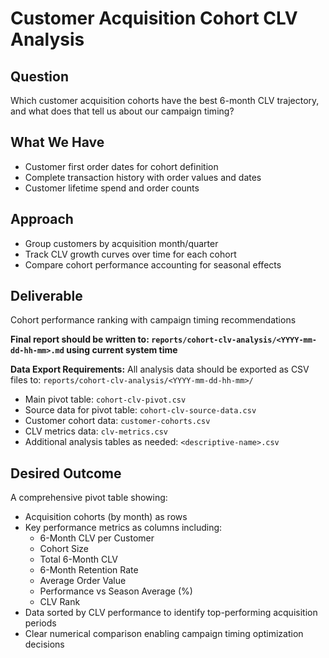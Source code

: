 # Customer Acquisition Cohort CLV Analysis

## Question
Which customer acquisition cohorts have the best 6-month CLV trajectory, and what does that tell us about our campaign timing?

## What We Have
- Customer first order dates for cohort definition
- Complete transaction history with order values and dates
- Customer lifetime spend and order counts

## Approach
- Group customers by acquisition month/quarter
- Track CLV growth curves over time for each cohort
- Compare cohort performance accounting for seasonal effects

## Deliverable
Cohort performance ranking with campaign timing recommendations

**Final report should be written to: `reports/cohort-clv-analysis/<YYYY-mm-dd-hh-mm>.md` using current system time**

**Data Export Requirements:**
All analysis data should be exported as CSV files to: `reports/cohort-clv-analysis/<YYYY-mm-dd-hh-mm>/`
- Main pivot table: `cohort-clv-pivot.csv`
- Source data for pivot table: `cohort-clv-source-data.csv`
- Customer cohort data: `customer-cohorts.csv`
- CLV metrics data: `clv-metrics.csv`
- Additional analysis tables as needed: `<descriptive-name>.csv`

## Desired Outcome
A comprehensive pivot table showing:
- Acquisition cohorts (by month) as rows
- Key performance metrics as columns including:
  - 6-Month CLV per Customer
  - Cohort Size  
  - Total 6-Month CLV
  - 6-Month Retention Rate
  - Average Order Value
  - Performance vs Season Average (%)
  - CLV Rank
- Data sorted by CLV performance to identify top-performing acquisition periods
- Clear numerical comparison enabling campaign timing optimization decisions